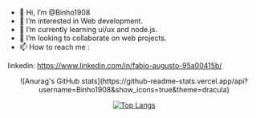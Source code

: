 - 👋 Hi, I’m @Binho1908
- 👀 I’m interested in Web development.
- 🌱 I’m currently learning ui/ux and node.js.
- 💞️ I’m looking to collaborate on web projects.
- 📫 How to reach me : 

linkedin: https://www.linkedin.com/in/fabio-augusto-95a00415b/
<div style="text-align: center">
![Anurag's GitHub stats](https://github-readme-stats.vercel.app/api?username=Binho1908&show_icons=true&theme=dracula)

[![Top Langs](https://github-readme-stats.vercel.app/api/top-langs/?username=Binho1908&langs_count=10&layout=compact&theme=dracula)](https://github.com/anuraghazra/github-readme-stats)
</div>
